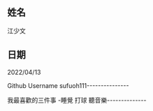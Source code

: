 姓名
----
江少文

日期
----
2022/04/13

Github Username
sufuoh111---------------


我最喜歡的三件事
-睡覺 打球 聽音樂--------------
